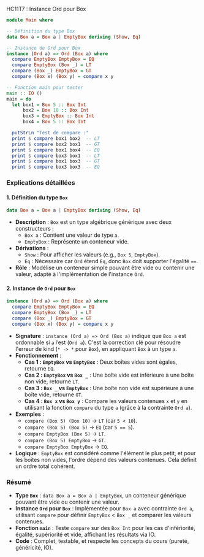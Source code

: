 HC11T7 : Instance Ord pour Box

```haskell
module Main where

-- Définition du type Box
data Box a = Box a | EmptyBox deriving (Show, Eq)

-- Instance de Ord pour Box
instance (Ord a) => Ord (Box a) where
  compare EmptyBox EmptyBox = EQ
  compare EmptyBox (Box _) = LT
  compare (Box _) EmptyBox = GT
  compare (Box x) (Box y) = compare x y

-- Fonction main pour tester
main :: IO ()
main = do
  let box1 = Box 5 :: Box Int
      box2 = Box 10 :: Box Int
      box3 = EmptyBox :: Box Int
      box4 = Box 5 :: Box Int

  putStrLn "Test de compare :"
  print $ compare box1 box2  -- LT
  print $ compare box2 box1  -- GT
  print $ compare box1 box4  -- EQ
  print $ compare box3 box1  -- LT
  print $ compare box1 box3  -- GT
  print $ compare box3 box3  -- EQ
```

### Explications détaillées

#### 1. Définition du type `Box`
```haskell
data Box a = Box a | EmptyBox deriving (Show, Eq)
```
- **Description** : `Box` est un type algébrique générique avec deux constructeurs :
  - `Box a` : Contient une valeur de type `a`.
  - `EmptyBox` : Représente un conteneur vide.
- **Dérivations** :
  - `Show` : Pour afficher les valeurs (e.g., `Box 5`, `EmptyBox`).
  - `Eq` : Nécessaire car `Ord` étend `Eq`, donc `Box` doit supporter l'égalité `==`.
- **Rôle** : Modélise un conteneur simple pouvant être vide ou contenir une valeur, adapté à l'implémentation de l'instance `Ord`.

#### 2. Instance de `Ord` pour `Box`
```haskell
instance (Ord a) => Ord (Box a) where
  compare EmptyBox EmptyBox = EQ
  compare EmptyBox (Box _) = LT
  compare (Box _) EmptyBox = GT
  compare (Box x) (Box y) = compare x y
```
- **Signature** : `instance (Ord a) => Ord (Box a)` indique que `Box a` est ordonnable si `a` l’est (`Ord a`). C'est la correction clé pour résoudre l'erreur de kind (`* -> *` pour `Box`), en appliquant `Box` à un type `a`.
- **Fonctionnement** :
  - **Cas 1 : `EmptyBox` vs `EmptyBox`** : Deux boîtes vides sont égales, retourne `EQ`.
  - **Cas 2 : `EmptyBox` vs `Box _`** : Une boîte vide est inférieure à une boîte non vide, retourne `LT`.
  - **Cas 3 : `Box _` vs `EmptyBox`** : Une boîte non vide est supérieure à une boîte vide, retourne `GT`.
  - **Cas 4 : `Box x` vs `Box y`** : Compare les valeurs contenues `x` et `y` en utilisant la fonction `compare` du type `a` (grâce à la contrainte `Ord a`).
- **Exemples** :
  - `compare (Box 5) (Box 10)` → `LT` (car `5 < 10`).
  - `compare (Box 5) (Box 5)` → `EQ` (car `5 == 5`).
  - `compare EmptyBox (Box 5)` → `LT`.
  - `compare (Box 5) EmptyBox` → `GT`.
  - `compare EmptyBox EmptyBox` → `EQ`.
- **Logique** : `EmptyBox` est considéré comme l'élément le plus petit, et pour les boîtes non vides, l'ordre dépend des valeurs contenues. Cela définit un ordre total cohérent.

### Résumé
- **Type `Box`** : `data Box a = Box a | EmptyBox`, un conteneur générique pouvant être vide ou contenir une valeur.
- **Instance `Ord` pour `Box`** : Implémentée pour `Box a` avec contrainte `Ord a`, utilisant `compare` pour définir `EmptyBox` < `Box _` et comparer les valeurs contenues.
- **Fonction `main`** : Teste `compare` sur des `Box Int` pour les cas d'infériorité, égalité, supériorité et vide, affichant les résultats via IO.
- **Code** : Complet, testable, et respecte les concepts du cours (pureté, généricité, IO).
